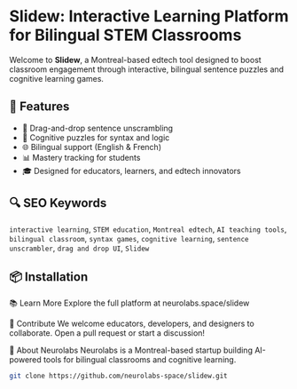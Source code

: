 # Slidew: Interactive Learning Platform for Bilingual STEM Classrooms

Welcome to **Slidew**, a Montreal-based edtech tool designed to boost classroom engagement through interactive, bilingual sentence puzzles and cognitive learning games.

## 🚀 Features

- 🧩 Drag-and-drop sentence unscrambling
- 🧠 Cognitive puzzles for syntax and logic
- 🌐 Bilingual support (English & French)
- 📊 Mastery tracking for students
- 🎓 Designed for educators, learners, and edtech innovators

## 🔍 SEO Keywords

`interactive learning`, `STEM education`, `Montreal edtech`, `AI teaching tools`, `bilingual classroom`, `syntax games`, `cognitive learning`, `sentence unscrambler`, `drag and drop UI`, `Slidew`

## 📦 Installation
📚 Learn More
Explore the full platform at neurolabs.space/slidew

🤝 Contribute
We welcome educators, developers, and designers to collaborate. Open a pull request or start a discussion!

📍 About Neurolabs
Neurolabs is a Montreal-based startup building AI-powered tools for bilingual classrooms and cognitive learning.

```bash
git clone https://github.com/neurolabs-space/slidew.git
